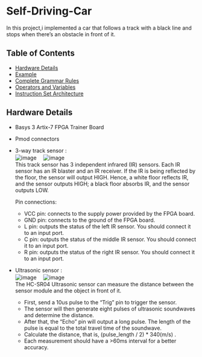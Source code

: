 # Self-Driving-Car
In this project,i implemented a car that follows a track with a black line and stops when there’s an obstacle in front of it.
  
  
## Table of Contents
* [Hardware Details](#Hardware-Details)
* [Example](#Example) 
* [Complete Grammar Rules](#Complete-Grammar-Rules)
* [Operators and Variables](#Operators-and-Variables)
* [Instruction Set Architecture](#Instruction-Set-Architecture)

## Hardware Details
- Basys 3 Artix-7 FPGA Trainer Board
- Pmod connectors
- 3-way track sensor :    
![image](https://user-images.githubusercontent.com/86723888/154815908-60290024-db19-443e-b5d0-c4718fb3807a.png) 　![image](https://user-images.githubusercontent.com/86723888/154815920-97cd8817-840f-4531-b092-8ef306beed8c.png)  
This track sensor has 3 independent infrared (IR) sensors. Each IR sensor has an IR blaster and an IR
receiver. If the IR is being reflected by the floor, the sensor will output HIGH. Hence, a white floor
reflects IR, and the sensor outputs HIGH; a black floor absorbs IR, and the sensor outputs LOW.  
  
  
  Pin connections:  
   - VCC pin: connects to the supply power provided by the FPGA board.  
   - GND pin: connects to the ground of the FPGA board.  
   - L pin: outputs the status of the left IR sensor. You should connect it to an input port.  
   - C pin: outputs the status of the middle IR sensor. You should connect it to an input port.  
   - R pin: outputs the status of the right IR sensor. You should connect it to an input port.  
  
 
    

- Ultrasonic sensor :  
![image](https://user-images.githubusercontent.com/86723888/154815935-797438aa-481d-43a5-95ba-92137b9db3d6.png) 　![image](https://user-images.githubusercontent.com/86723888/154816411-fba4b50c-3658-4d55-900d-fca8e563cc24.png)  
The HC-SR04 Ultrasonic sensor can measure the distance between the sensor module and the object in front of it.  
   - First, send a 10us pulse to the “Trig” pin to trigger the sensor.   
   - The sensor will then generate eight pulses of ultrasonic soundwaves and determine the distance.   
   - After that, the “Echo” pin will output a long pulse. The length of the pulse is equal to the total travel time of the soundwave.  
   - Calculate the distance, that is, (pulse_length / 2) * 340(m/s) .  
   - Each measurement should have a >60ms interval for a better accuracy.


